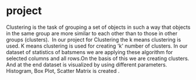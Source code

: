 # project 




Clustering is the task of grouping a set of objects in such a way that objects in the same group are more similar  to each other than to those in other groups (clusters). 
In our project for Clustering the k means clustering is used. K means clustering is used for creating 'k' number of clusters. In our dataset of statistics of batsmens we are applying these algorithm for selected columns and all rows.On the basis of this we are creating clusters. And at the end dataset is visualized by using different parameters. Histogram, Box Plot, Scatter Matrix is created  .
